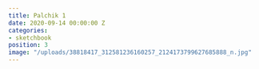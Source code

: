 ```yaml
---
title: Palchik 1
date: 2020-09-14 00:00:00 Z
categories:
- sketchbook
position: 3
image: "/uploads/38818417_312581236160257_2124173799627685888_n.jpg"
---
```


